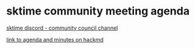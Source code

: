 
# sktime community meeting agenda

[sktime discord - community council channel](https://discord.com/channels/1075852648688930887/1075852649590706239)

[link to agenda and minutes on hackmd](https://hackmd.io/6mhRYLMQRHC6Z7I2NYR_2A)
